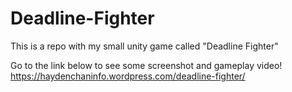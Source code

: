 # Deadline-Fighter
This is a repo with my small unity game called "Deadline Fighter"

Go to the link below to see some screenshot and gameplay video!
https://haydenchaninfo.wordpress.com/deadline-fighter/
